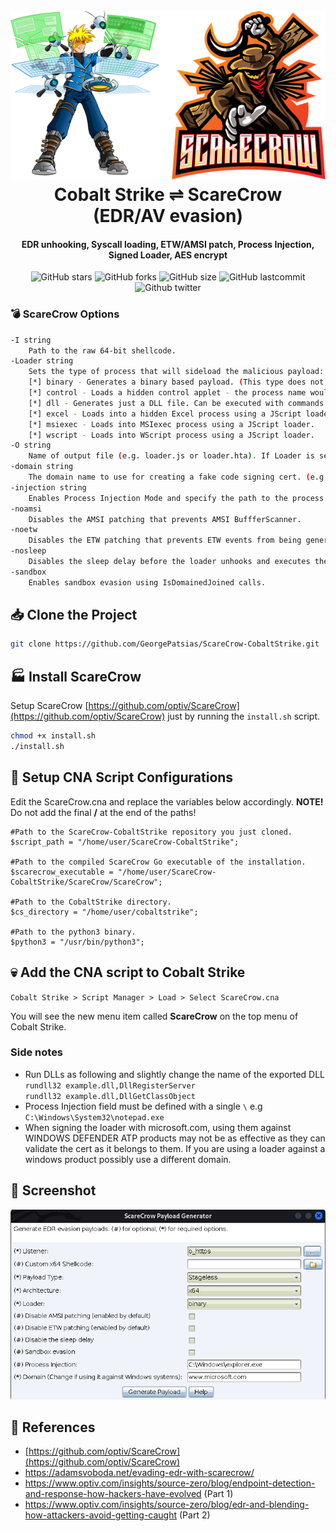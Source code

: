 <h1 align="center">
<br>
<img src=image.png>
<br>
Cobalt Strike ⇌ ScareCrow
<br>
(EDR/AV evasion)
</h1>

<h4 align="center">EDR unhooking, Syscall loading, ETW/AMSI patch, Process Injection, Signed Loader, AES encrypt</h4>

<div align="center">
    
![GitHub stars](https://img.shields.io/github/stars/GeorgePatsias/ScareCrow-CobaltStrike)
![GitHub forks](https://img.shields.io/github/forks/GeorgePatsias/ScareCrow-CobaltStrike)
![GitHub size](https://img.shields.io/github/languages/code-size/GeorgePatsias/ScareCrow-CobaltStrike)
![GitHub lastcommit](https://img.shields.io/github/last-commit/GeorgePatsias/ScareCrow-CobaltStrike)
<br>
![Github twitter](https://img.shields.io/twitter/follow/GeorgePatsias1?label=Follow%20%40%20Twitter&style=social)

</div>

### 💣 ScareCrow Options
```bash
-I string
    Path to the raw 64-bit shellcode.
-Loader string
    Sets the type of process that will sideload the malicious payload:
    [*] binary - Generates a binary based payload. (This type does not benefit from any sideloading)
    [*] control - Loads a hidden control applet - the process name would be rundll32 if -O is specified. A JScript loader will be generated.
    [*] dll - Generates just a DLL file. Can be executed with commands such as rundll32 or regsvr32 with DllRegisterServer, DllGetClassObject as export functions.
    [*] excel - Loads into a hidden Excel process using a JScript loader.
    [*] msiexec - Loads into MSIexec process using a JScript loader.
    [*] wscript - Loads into WScript process using a JScript loader.
-O string
    Name of output file (e.g. loader.js or loader.hta). If Loader is set to dll or binary this option is not required.
-domain string
    The domain name to use for creating a fake code signing cert. (e.g. www.acme.com) 
-injection string
    Enables Process Injection Mode and specify the path to the process to create/inject into (use \ for the path).
-noamsi
    Disables the AMSI patching that prevents AMSI BuffferScanner.
-noetw
    Disables the ETW patching that prevents ETW events from being generated.
-nosleep
    Disables the sleep delay before the loader unhooks and executes the shellcode.
-sandbox
    Enables sandbox evasion using IsDomainedJoined calls.
```
## 📥 Clone the Project
```bash
git clone https://github.com/GeorgePatsias/ScareCrow-CobaltStrike.git
```

## 🏭 Install ScareCrow

Setup ScareCrow [https://github.com/optiv/ScareCrow](https://github.com/optiv/ScareCrow) just by running the `install.sh` script.
```bash
chmod +x install.sh
./install.sh
```

## 🔧 Setup CNA Script Configurations

Edit the ScareCrow.cna and replace the variables below accordingly. **NOTE!** Do not add the final **/** at the end of the paths!
```
#Path to the ScareCrow-CobaltStrike repository you just cloned.
$script_path = "/home/user/ScareCrow-CobaltStrike";

#Path to the compiled ScareCrow Go executable of the installation.
$scarecrow_executable = "/home/user/ScareCrow-CobaltStrike/ScareCrow/ScareCrow";

#Path to the CobaltStrike directory.
$cs_directory = "/home/user/cobaltstrike";

#Path to the python3 binary.
$python3 = "/usr/bin/python3";
```

## 💀 Add the CNA script to Cobalt Strike
`Cobalt Strike > Script Manager > Load > Select ScareCrow.cna`

You will see the new menu item called **ScareCrow** on the top menu of Cobalt Strike.

### Side notes
* Run DLLs as following and slightly change the name of the exported DLL <br> `rundll32 example.dll,DllRegisterServer` <br> `rundll32 example.dll,DllGetClassObject`
* Process Injection field must be defined with a single `\` e.g `C:\Windows\System32\notepad.exe`
* When signing the loader with microsoft.com, using them against WINDOWS DEFENDER ATP products may not be as effective as they can validate the cert as it belongs to them. If you are using a loader against a windows product possibly use a different domain.

## 📖 Screenshot
<img src=Screenshot1.png>

## 📖 References
* [https://github.com/optiv/ScareCrow](https://github.com/optiv/ScareCrow)
* https://adamsvoboda.net/evading-edr-with-scarecrow/<br/>
* https://www.optiv.com/insights/source-zero/blog/endpoint-detection-and-response-how-hackers-have-evolved (Part 1)<br/>
* https://www.optiv.com/insights/source-zero/blog/edr-and-blending-how-attackers-avoid-getting-caught (Part 2)
